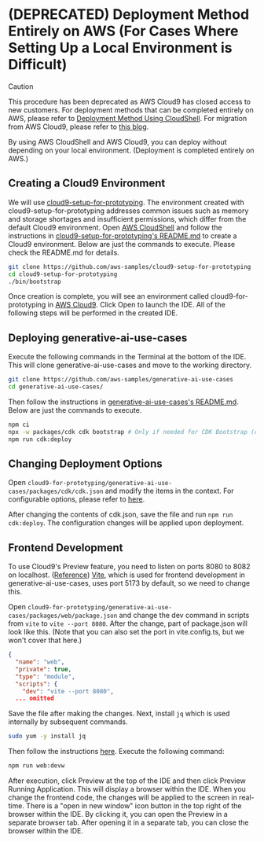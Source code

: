 # (DEPRECATED) Deployment Method Entirely on AWS (For Cases Where Setting Up a Local Environment is Difficult)

> [!Caution]
> This procedure has been deprecated as AWS Cloud9 has closed access to new customers.
> For deployment methods that can be completed entirely on AWS, please refer to [Deployment Method Using CloudShell](./DEPLOY_ON_CLOUDSHELL.md).
> For migration from AWS Cloud9, please refer to [this blog](https://aws.amazon.com/jp/blogs/news/how-to-migrate-from-aws-cloud9-to-aws-ide-toolkits-or-aws-cloudshell/).

By using AWS CloudShell and AWS Cloud9, you can deploy without depending on your local environment. (Deployment is completed entirely on AWS.)

## Creating a Cloud9 Environment

We will use [cloud9-setup-for-prototyping](https://github.com/aws-samples/cloud9-setup-for-prototyping). The environment created with cloud9-setup-for-prototyping addresses common issues such as memory and storage shortages and insufficient permissions, which differ from the default Cloud9 environment. Open [AWS CloudShell](https://console.aws.amazon.com/cloudshell/home) and follow the instructions in [cloud9-setup-for-prototyping's README.md](https://github.com/aws-samples/cloud9-setup-for-prototyping) to create a Cloud9 environment. Below are just the commands to execute. Please check the README.md for details.

```bash
git clone https://github.com/aws-samples/cloud9-setup-for-prototyping
cd cloud9-setup-for-prototyping
./bin/bootstrap
```

Once creation is complete, you will see an environment called cloud9-for-prototyping in [AWS Cloud9](https://console.aws.amazon.com/cloud9control/home). Click Open to launch the IDE.
All of the following steps will be performed in the created IDE.

## Deploying generative-ai-use-cases

Execute the following commands in the Terminal at the bottom of the IDE. This will clone generative-ai-use-cases and move to the working directory.

```bash
git clone https://github.com/aws-samples/generative-ai-use-cases
cd generative-ai-use-cases/
```

Then follow the instructions in [generative-ai-use-cases's README.md](/README.md#デプロイ). Below are just the commands to execute.

```bash
npm ci
npx -w packages/cdk cdk bootstrap # Only if needed for CDK Bootstrap (can be executed multiple times without issues)
npm run cdk:deploy
```

## Changing Deployment Options

Open `cloud9-for-prototyping/generative-ai-use-cases/packages/cdk/cdk.json` and modify the items in the context. For configurable options, please refer to [here](./DEPLOY_OPTION.md).

After changing the contents of cdk.json, save the file and run `npm run cdk:deploy`. The configuration changes will be applied upon deployment.

## Frontend Development

To use Cloud9's Preview feature, you need to listen on ports 8080 to 8082 on localhost. ([Reference](https://docs.aws.amazon.com/ja_jp/cloud9/latest/user-guide/app-preview.html)) [Vite](https://ja.vitejs.dev/), which is used for frontend development in generative-ai-use-cases, uses port 5173 by default, so we need to change this.

Open `cloud9-for-prototyping/generative-ai-use-cases/packages/web/package.json` and change the dev command in scripts from `vite` to `vite --port 8080`. After the change, part of package.json will look like this. (Note that you can also set the port in vite.config.ts, but we won't cover that here.)

```json
{
  "name": "web",
  "private": true,
  "type": "module",
  "scripts": {
    "dev": "vite --port 8080",
  ... omitted
```

Save the file after making the changes. Next, install `jq` which is used internally by subsequent commands.

```bash
sudo yum -y install jq
```

Then follow the instructions [here](./DEVELOPMENT.md). Execute the following command:

```bash
npm run web:devw
```

After execution, click Preview at the top of the IDE and then click Preview Running Application. This will display a browser within the IDE. When you change the frontend code, the changes will be applied to the screen in real-time. There is a "open in new window" icon button in the top right of the browser within the IDE. By clicking it, you can open the Preview in a separate browser tab. After opening it in a separate tab, you can close the browser within the IDE.
